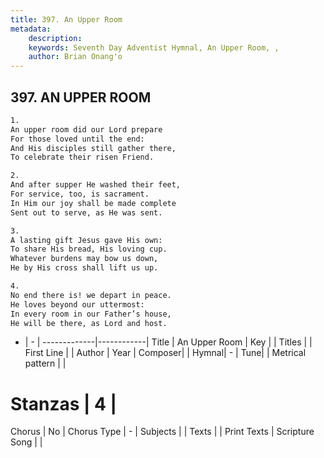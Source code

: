 ```yaml
---
title: 397. An Upper Room
metadata:
    description: 
    keywords: Seventh Day Adventist Hymnal, An Upper Room, , 
    author: Brian Onang'o
---
```



## 397. AN UPPER ROOM

```txt
1.
An upper room did our Lord prepare
For those loved until the end:
And His disciples still gather there,
To celebrate their risen Friend.

2.
And after supper He washed their feet,
For service, too, is sacrament.
In Him our joy shall be made complete
Sent out to serve, as He was sent.

3.
A lasting gift Jesus gave His own:
To share His bread, His loving cup.
Whatever burdens may bow us down,
He by His cross shall lift us up.

4.
No end there is! we depart in peace.
He loves beyond our uttermost:
In every room in our Father’s house,
He will be there, as Lord and host.
```

- |   -  |
-------------|------------|
Title | An Upper Room |
Key |  |
Titles |  |
First Line |  |
Author | 
Year | 
Composer|  |
Hymnal|  - |
Tune|  |
Metrical pattern | |
# Stanzas | 4 |
Chorus | No |
Chorus Type | - |
Subjects |  |
Texts |  |
Print Texts | 
Scripture Song |  |
  
